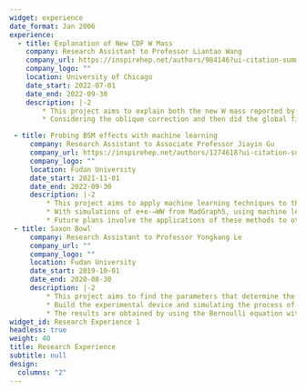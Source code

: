 ```yaml
---
widget: experience
date_format: Jan 2006
experience:
  - title: Explanation of New CDF W Mass
    company: Research Assistant to Professor Liantao Wang
    company_url: https://inspirehep.net/authors/984146?ui-citation-summary=true&ui-exclude-self-citations=true
    company_logo: ""
    location: University of Chicago
    date_start: 2022-07-01
    date_end: 2022-09-30
    description: |-2
        * This project aims to explain both the new W mass reported by Fermi Lab and the long existed discrepancy of forward-backward asymmetry by introducing new vector-like quarks
        * Considering the oblique correction and then did the global fitting to find the reasonable mass of the new particles

 - title: Probing BSM effects with machine learning
     company: Research Assistant to Associate Professor Jiayin Gu
     company_url: https://inspirehep.net/authors/1274618?ui-citation-summary=true&ui-exclude-self-citations=true
     company_logo: ""
     location: Fudan University
     date_start: 2021-11-01
     date_end: 2022-09-30
     description: |-2
         * This project aims to apply machine learning techniques to the phenomenological analyses of the Standard Model Effective Field Theory (SMEFT), with a focus on the measurements at future lepton colliders.
         * With simulations of e+e-→WW from MadGraph5, using machine learning to find the likelihood ratio in terms of the Wilson coefficients of dimension-six operators in this process
         * Future plans involve the applications of these methods to other processes, such as top-pair productions.
 - title: Saxon Bowl
     company: Research Assistant to Professor Yongkang Le
     company_url: ""
     company_logo: ""
     location: Fudan University
     date_start: 2019-10-01
     date_end: 2020-08-30
     description: |-2
         * This project aims to find the parameters that determine the time of the sinking of a bowl with a hole in its base.
         * Build the experimental device and simulating the process of sinking by COMSOL.
         * The results are obtained by using the Bernoulli equation with losses and solving the differentia equations using numerical simulation by Mathematica.
widget_id: Research Experience 1
headless: true
weight: 40
title: Research Experience
subtitle: null
design:
  columns: "2"
---
```

